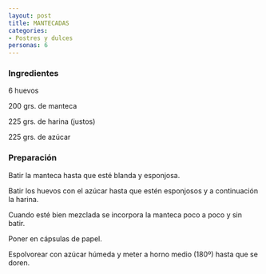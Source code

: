 ```yaml
---
layout: post
title: MANTECADAS
categories:
- Postres y dulces
personas: 6 
---
```

<h3>Ingredientes</h3>
6 huevos

200 grs. de manteca

225 grs. de harina (justos)

225 grs. de azúcar

<h3>Preparación</h3>
Batir la manteca hasta que esté blanda y esponjosa.

Batir los huevos con el azúcar hasta que estén esponjosos y a continuación la harina.

Cuando esté bien mezclada se incorpora la manteca poco a poco y sin batir.

Poner en cápsulas de papel.

Espolvorear con azúcar húmeda y meter a horno medio (180º) hasta que se doren.